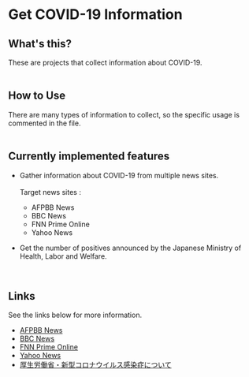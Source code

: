 # Get COVID-19 Information

## What's this?

These are projects that collect information about COVID-19.<br>
<br>

## How to Use

There are many types of information to collect, so the specific usage is commented in the file.<br>
<br>

## Currently implemented features
- Gather information about COVID-19 from multiple news sites.<br><br>
  Target news sites :
  - AFPBB News
  - BBC News
  - FNN Prime Online
  - Yahoo News<br>
  
- Get the number of positives announced by the Japanese Ministry of Health, Labor and Welfare.<br>

<br>

## Links

See the links below for more information.<br>
- [AFPBB News](https://www.afpbb.com/)
- [BBC News](https://www.bbc.com/japanese/52137815)
- [FNN Prime Online](https://www.fnn.jp/)
- [Yahoo News](https://news.yahoo.co.jp/)
- [厚生労働省・新型コロナウイルス感染症について](https://www.mhlw.go.jp/stf/covid-19/kokunainohasseijoukyou.html)
